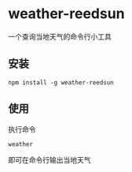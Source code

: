 # weather-reedsun
一个查询当地天气的命令行小工具


## 安装
```
npm install -g weather-reedsun
```
## 使用
执行命令
```
weather
```
即可在命令行输出当地天气